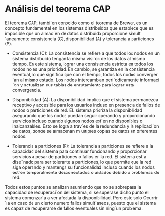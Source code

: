 # Análisis del teorema CAP

El teorema CAP, tambi´en conocido como el teorema de Brewer, es un concepto fundamental en los sistemas distribuidos que establece que es imposible
que un almac´en de datos distribuido proporcione simult´aneamente consistencia
(C), disponibilidad (A) y tolerancia a particiones (P).

- Consistencia (C): La consistencia se refiere a que todos los nodos en un
sistema distribuido tengan la misma visi´on de los datos al mismo tiempo. En este
sistema, lograr una consistencia estricta en todos los nodos no es una prioridad.
En cambio, se garantiza en la consistencia eventual, lo que significa que con el
tiempo, todos los nodos converger´an al mismo estado. Los nodos intercambian
peri´odicamente informaci´on y actualizan sus tablas de enrutamiento para lograr
esta convergencia.

- Disponibilidad (A): La disponibilidad implica que el sistema permanezca
receptivo y accesible para los usuarios incluso en presencia de fallos de nodos
o particiones de red. EL sistema prioriza la disponibilidad asegurando que los
nodos puedan seguir operando y proporcionando servicios incluso cuando algunos nodos est´en no disponibles o inalcanzables. Esto se logra a trav´es de la
redundancia y la replicaci´on de datos, donde se almacenan m´ultiples copias de
datos en diferentes nodos.

- Tolerancia a particiones (P): La tolerancia a particiones se refiere a
la capacidad del sistema para continuar funcionando y proporcionar servicios
a pesar de particiones o fallos en la red. El sistema est´a dise˜nado para ser
tolerante a particiones, lo que permite que la red siga operando y mantenga su
funcionalidad incluso cuando los nodos est´en temporalmente desconectados o
aislados debido a problemas de red.

Todos estos puntos se analizan asumiendo que no se sobrepasa la capacidad
de recuperaci´on del sistema, si se superase dicho punto el sistema comenzar´a
a ver afectada la disponibilidad. Pero esto solo Ocurrir´ıa en caso de un cierto numero fallos simult´aneos, puesto que el sistema es capaz de recuperarse de fallos eventuales
sin ning´un problema.
